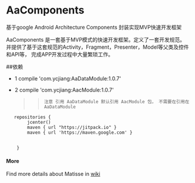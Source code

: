 # AaComponents
基于google Android Architecture Components 封装实现MVP快速开发框架

AaComponents 是一套基于MVP模式的快速开发框架。定义了一套开发规范。
并提供了基于这套规范的Activity，Fragment，Presenter，Model等父类及控件和API等，
完成APP开发过程中大量繁琐工作。

##依赖
  * 1 compile 'com.ycjiang:AaDataModule:1.0.7'
  * 2 compile 'com.ycjiang:AacModule:1.0.7'

    >>     注意 引用 AaDataModule 默认引用 AacModule 包， 不需要在引用在AaDataModule

```
   repositories {
        jcenter()
        maven { url "https://jitpack.io" }
        maven { url 'https://maven.google.com' }


    }
```

#### More
Find more details about Matisse in [wiki](https://github.com/yangchaojiang/AaComponents/wiki)
